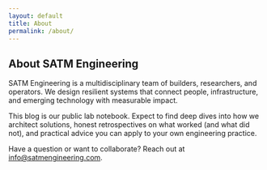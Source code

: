```yaml
---
layout: default
title: About
permalink: /about/
---
```

<section class="post">
  <h1>About SATM Engineering</h1>
  <p>
    SATM Engineering is a multidisciplinary team of builders, researchers, and operators. We
    design resilient systems that connect people, infrastructure, and emerging technology with
    measurable impact.
  </p>
  <p>
    This blog is our public lab notebook. Expect to find deep dives into how we architect
    solutions, honest retrospectives on what worked (and what did not), and practical advice you
    can apply to your own engineering practice.
  </p>
  <p>
    Have a question or want to collaborate? Reach out at
    <a href="mailto:info@satmengineering.com">info@satmengineering.com</a>.
  </p>
</section>
